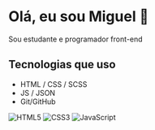 # Olá, eu sou Miguel 👋

Sou estudante e programador front-end

## Tecnologias que uso
- HTML / CSS / SCSS
- JS / JSON
- Git/GitHub
  
![HTML5](https://img.shields.io/badge/HTML5-E34F26?style=flat&logo=html5&logoColor=white)
![CSS3](https://img.shields.io/badge/CSS3-1572B6?style=flat&logo=css3&logoColor=white)
![JavaScript](https://img.shields.io/badge/JavaScript-F7DF1E?style=flat&logo=javascript&logoColor=black)
